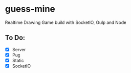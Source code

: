 # guess-mine

Realtime Drawing Game build with SocketIO, Gulp and Node

## To Do:

-   [x] Server
-   [x] Pug
-   [x] Static
-   [x] SocketIO
